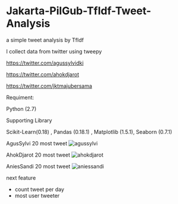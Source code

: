 # Jakarta-PilGub-TfIdf-Tweet-Analysis

a simple tweet analysis by TfIdf

I collect data from twitter using tweepy

https://twitter.com/agussylvidki

https://twitter.com/ahokdjarot

https://twitter.com/jktmajubersama

Requiment: 

Python (2.7) 

Supporting Library 

Scikit-Learn(0.18) , Pandas (0.18.1) , Matplotlib (1.5.1), Seaborn (0.7.1)

AgusSylvi 20 most tweet
![agussylvi](https://cloud.githubusercontent.com/assets/6647899/22696594/298d8fd0-ed81-11e6-91d6-21870c32ca8c.png)

AhokDjarot 20 most tweet
![ahokdjarot](https://cloud.githubusercontent.com/assets/6647899/22696581/207176c8-ed81-11e6-92d9-6d1012dbd7d7.png)

AniesSandi 20 most tweet
![aniessandi](https://cloud.githubusercontent.com/assets/6647899/22696588/24d3b096-ed81-11e6-89c6-bd767a187c0b.png)


next feature
+ count tweet per day 
+ most user tweeter 
